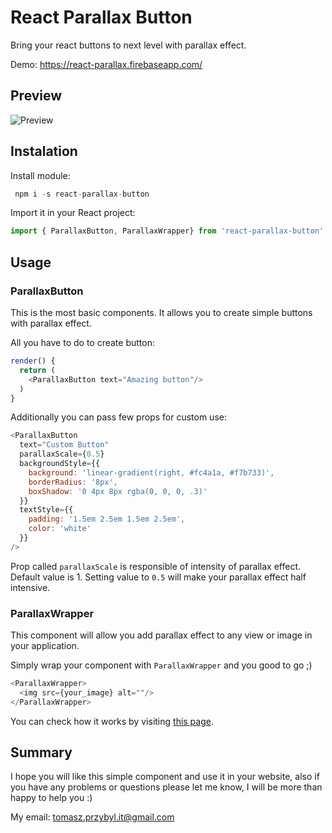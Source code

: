 ﻿# React Parallax Button

Bring your react buttons to next level with parallax effect.

Demo: https://react-parallax.firebaseapp.com/

## Preview
![Preview](https://raw.githubusercontent.com/venits/react-parallax-button/master/demo.gif)

## Instalation

Install module:

```js
 npm i -s react-parallax-button
```
Import it in your React project:
```js
import { ParallaxButton, ParallaxWrapper} from 'react-parallax-button'
```

## Usage

### ParallaxButton

This is the most basic components. It allows you to create simple buttons with parallax effect.

All you have to do to create button:
```js
render() {
  return (
    <ParallaxButton text="Amazing button"/>
  )
}
```

Additionally you can pass few props for custom use:
```js
<ParallaxButton  
  text="Custom Button"  
  parallaxScale={0.5}  
  backgroundStyle={{  
    background: 'linear-gradient(right, #fc4a1a, #f7b733)',  
    borderRadius: '8px',  
    boxShadow: '0 4px 8px rgba(0, 0, 0, .3)'  
  }}  
  textStyle={{  
    padding: '1.5em 2.5em 1.5em 2.5em',  
    color: 'white'  
  }}  
/>
```

Prop called `parallaxScale` is responsible of intensity of parallax effect. Default value is 1.
Setting value to `0.5` will make your parallax effect half intensive.

### ParallaxWrapper

This component will allow you add parallax effect to any view or image in your application.

Simply wrap your component with `ParallaxWrapper` and you good to go ;)

```js
<ParallaxWrapper>  
  <img src={your_image} alt=""/>  
</ParallaxWrapper>
```

You can check how it works by visiting [this page](https://react-parallax.firebaseapp.com/).

## Summary

I hope you will like this simple component and use it in your website, also if you have any problems or questions please let me know, I will be more than happy to help you :)

My email:  [tomasz.przybyl.it@gmail.com](mailto:tomasz.przybyl.it@gmail.com)



